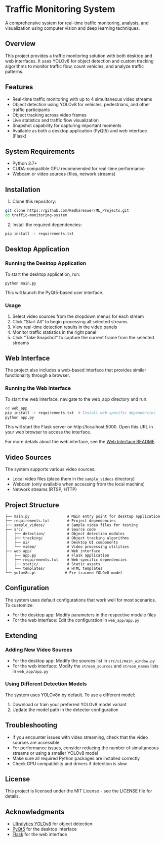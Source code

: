 # Traffic Monitoring System

A comprehensive system for real-time traffic monitoring, analysis, and visualization using computer vision and deep learning techniques.

## Overview

This project provides a traffic monitoring solution with both desktop and web interfaces. It uses YOLOv8 for object detection and custom tracking algorithms to monitor traffic flow, count vehicles, and analyze traffic patterns.

## Features

- Real-time traffic monitoring with up to 4 simultaneous video streams
- Object detection using YOLOv8 for vehicles, pedestrians, and other traffic participants
- Object tracking across video frames
- Live statistics and traffic flow visualization
- Snapshot capability for capturing important moments
- Available as both a desktop application (PyQt5) and web interface (Flask)

## System Requirements

- Python 3.7+
- CUDA-compatible GPU recommended for real-time performance
- Webcam or video sources (files, network streams)

## Installation

1. Clone this repository:

```bash
git clone https://github.com/Kedhareswer/ML_Projects.git
cd traffic-monitoring-system
```

2. Install the required dependencies:

```bash
pip install -r requirements.txt
```

## Desktop Application

### Running the Desktop Application

To start the desktop application, run:

```bash
python main.py
```

This will launch the PyQt5-based user interface.

### Usage

1. Select video sources from the dropdown menus for each stream
2. Click "Start All" to begin processing all selected streams
3. View real-time detection results in the video panels
4. Monitor traffic statistics in the right panel
5. Click "Take Snapshot" to capture the current frame from the selected streams

## Web Interface

The project also includes a web-based interface that provides similar functionality through a browser.

### Running the Web Interface

To start the web interface, navigate to the web_app directory and run:

```bash
cd web_app
pip install -r requirements.txt  # Install web-specific dependencies
python app.py
```

This will start the Flask server on http://localhost:5000. Open this URL in your web browser to access the interface.

For more details about the web interface, see the [Web Interface README](web_app/README.md).

## Video Sources

The system supports various video sources:

- Local video files (place them in the `sample_videos` directory)
- Webcam (only available when accessing from the local machine)
- Network streams (RTSP, HTTP)

## Project Structure

```
├── main.py                 # Main entry point for desktop application
├── requirements.txt        # Project dependencies
├── sample_videos/          # Sample video files for testing
├── src/                    # Source code
│   ├── detection/          # Object detection modules
│   ├── tracking/           # Object tracking algorithms
│   ├── ui/                 # Desktop UI components
│   └── video/              # Video processing utilities
├── web_app/                # Web interface
│   ├── app.py              # Flask application
│   ├── requirements.txt    # Web-specific dependencies
│   ├── static/             # Static assets
│   └── templates/          # HTML templates
└── yolov8n.pt             # Pre-trained YOLOv8 model
```

## Configuration

The system uses default configurations that work well for most scenarios. To customize:

- For the desktop app: Modify parameters in the respective module files
- For the web interface: Edit the configuration in `web_app/app.py`

## Extending

### Adding New Video Sources

- For the desktop app: Modify the sources list in `src/ui/main_window.py`
- For the web interface: Modify the `stream_sources` and `stream_names` lists in `web_app/app.py`

### Using Different Detection Models

The system uses YOLOv8n by default. To use a different model:

1. Download or train your preferred YOLOv8 model variant
2. Update the model path in the detector configuration

## Troubleshooting

- If you encounter issues with video streaming, check that the video sources are accessible
- For performance issues, consider reducing the number of simultaneous streams or using a smaller YOLOv8 model
- Make sure all required Python packages are installed correctly
- Check GPU compatibility and drivers if detection is slow

## License

This project is licensed under the MIT License - see the LICENSE file for details.

## Acknowledgments

- [Ultralytics YOLOv8](https://github.com/ultralytics/ultralytics) for object detection
- [PyQt5](https://www.riverbankcomputing.com/software/pyqt/) for the desktop interface
- [Flask](https://flask.palletsprojects.com/) for the web interface
